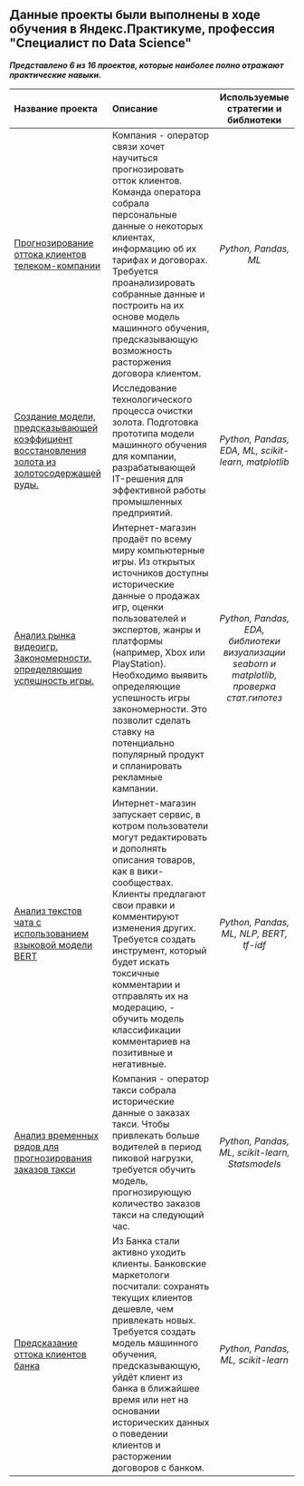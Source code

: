 ##  Данные  проекты  были  выполнены  в  ходе  обучения  в  Яндекс.Практикуме,  профессия  "Специалист по Data Science" 

***Представлено 6 из 16 проектов, которые наиболее полно отражают практические навыки.***

| Название проекта | Описание | Используемые стратегии и библиотеки | 
| :---------------------- | :---------------------- | :----------------------: |
| [Прогнозирование оттока клиентов телеком-компании](https://github.com/Maxim-Gr/Final_Project_TELECOM_2022_) | Компания - оператор связи хочет научиться прогнозировать отток клиентов. Команда оператора собрала персональные данные о некоторых клиентах, информацию об их тарифах и договорах. Требуется проанализировать собранные данные и построить на их основе модель машинного обучения, предсказывающую возможность расторжения договора клиентом.| *Python, Pandas, ML* |
[Создание модели, предсказывающей коэффициент восстановления золота из золотосодержащей руды.](EDA_ML_Project_AuRecovery_) | Исследование технологического процесса очистки золота. Подготовка прототипа модели машинного обучения для компании, разрабатывающей IT-решения для эффективной работы промышленных предприятий.| *Python, Pandas, EDA, ML, scikit-learn, matplotlib* |
[Анализ рынка видеоигр. Закономерности, определяющие успешность игры.](EDA_Project_CompGames_) | Интернет-магазин продаёт по всему миру компьютерные игры. Из открытых источников доступны исторические данные о продажах игр, оценки пользователей и экспертов, жанры и платформы (например, Xbox или PlayStation). Необходимо выявить определяющие успешность игры закономерности. Это позволит сделать ставку на потенциально популярный продукт и спланировать рекламные кампании.| *Python, Pandas, EDA, библиотеки визуализации seaborn и matplotlib, проверка стат.гипотез* |
[Анализ текстов чата с использованием языковой модели BERT](NLP_Project_CHAT_) | Интернет-магазин запускает сервис, в котром пользователи могут редактировать и дополнять описания товаров, как в вики-сообществах. Клиенты предлагают свои правки и комментируют изменения других. Требуется создать инструмент, который будет искать токсичные комментарии и отправлять их на модерацию, - обучить модель классификации комментариев на позитивные и негативные.| *Python, Pandas, ML, NLP, BERT, tf-idf* |
[Анализ временных рядов для прогнозирования заказов такси](TimeSeries_Project_TAXI_) | Компания - оператор такси собрала исторические данные о заказах такси. Чтобы привлекать больше водителей в период пиковой нагрузки, требуется обучить модель, прогнозирующую количество заказов такси на следующий час.| *Python, Pandas, ML, scikit-learn, Statsmodels* |
[Предсказание оттока клиентов банка](ML_Project_BANK_) | Из Банка стали активно уходить клиенты. Банковские маркетологи посчитали: сохранять текущих клиентов дешевле, чем привлекать новых. Требуется создать модель машинного обучения, предсказывающую, уйдёт клиент из банка в ближайшее время или нет на основании исторических данных о поведении клиентов и расторжении договоров с банком.| *Python, Pandas, ML, scikit-learn* |

